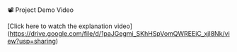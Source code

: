 📽️ Project Demo Video

[Click here to watch the explanation video] (https://drive.google.com/file/d/1paJGegmi_SKhHSpVomQWREEiC_xjI8Nk/view?usp=sharing)
